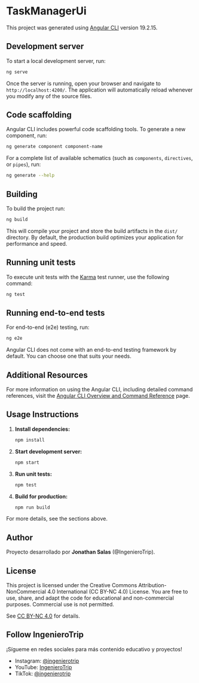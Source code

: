 # TaskManagerUi

This project was generated using [Angular CLI](https://github.com/angular/angular-cli) version 19.2.15.

## Development server

To start a local development server, run:

```bash
ng serve
```

Once the server is running, open your browser and navigate to `http://localhost:4200/`. The application will automatically reload whenever you modify any of the source files.

## Code scaffolding

Angular CLI includes powerful code scaffolding tools. To generate a new component, run:

```bash
ng generate component component-name
```

For a complete list of available schematics (such as `components`, `directives`, or `pipes`), run:

```bash
ng generate --help
```

## Building

To build the project run:

```bash
ng build
```

This will compile your project and store the build artifacts in the `dist/` directory. By default, the production build optimizes your application for performance and speed.

## Running unit tests

To execute unit tests with the [Karma](https://karma-runner.github.io) test runner, use the following command:

```bash
ng test
```

## Running end-to-end tests

For end-to-end (e2e) testing, run:

```bash
ng e2e
```

Angular CLI does not come with an end-to-end testing framework by default. You can choose one that suits your needs.

## Additional Resources

For more information on using the Angular CLI, including detailed command references, visit the [Angular CLI Overview and Command Reference](https://angular.dev/tools/cli) page.

## Usage Instructions

1. **Install dependencies:**
   ```bash
   npm install
   ```
2. **Start development server:**
   ```bash
   npm start
   ```
3. **Run unit tests:**
   ```bash
   npm test
   ```
4. **Build for production:**
   ```bash
   npm run build
   ```

For more details, see the sections above.

## Author

Proyecto desarrollado por **Jonathan Salas** (@IngenieroTrip).

## License

This project is licensed under the Creative Commons Attribution-NonCommercial 4.0 International (CC BY-NC 4.0) License. You are free to use, share, and adapt the code for educational and non-commercial purposes. Commercial use is not permitted.

See [CC BY-NC 4.0](https://creativecommons.org/licenses/by-nc/4.0/) for details.

## Follow IngenieroTrip

¡Sígueme en redes sociales para más contenido educativo y proyectos!

- Instagram: [@ingenierotrip](https://instagram.com/elingenierotrip)
- YouTube: [IngenieroTrip](https://youtube.com/@MichiingenieroOficial)
- TikTok: [@ingenierotrip](https://tiktok.com/@elingenierotrip)
